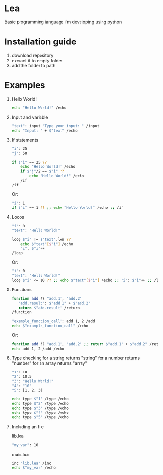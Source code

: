 # Lea

Basic programming language i'm developing using python

# Installation guide

1) download repository
2) excract it to empty folder
3) add the folder to path

# Examples

1) Hello World!
   ```bash
   echo "Hello World!" /echo
   ```

2) Input and variable
   ```bash
   "text": input "Type your input: " /input
   echo "Input: " + $"text" /echo
   ```

3) If statements
   ```bash
   "i": 25
   "j": 50
   
   if $"i" == 25 ??
       echo "Hello World!" /echo
       if $"j"/2 == $"i" ??
           echo "Hello World!" /echo
       /if
   /if
   ```
   Or:
   ```bash
   "i": 1
   if $"i" == 1 ?? ;; echo "Hello World!" /echo ;; /if
4) Loops
   ```bash
   "i": 0
   "text": "Hello World!"
   
   loop $"i" != $"text".len ??
       echo $"text"[$"i"] /echo
       "i": $"i"++
   /loop
   ```
   Or:
   ```bash
   "i": 0
   "text": "Hello World!"
   loop $"i" <= 10 ?? ;; echo $"text"[$"i"] /echo ;; "i": $"i"++ ;; /loop
5) Functions
   ```bash
   function add ?? "add.1", "add.2"
      "add.result": $"add.1" + $"add.2"
      return $"add.result" /return
   /function
      
   "example_function_call": add 1, 2 /add
   echo $"example_function_call" /echo
   ```
   Or:
   ```bash
   function add ?? "add.1", "add.2" ;; return $"add.1" + $"add.2" /return ;; /function
   echo add 1, 2 /add /echo
   ```
6) Type checking
   for a string returns "string"
   for a number returns "number"
   for an array returns "array"
   ```bash
   "1": 10
   "2": 10.5
   "3": "Hello World!"
   "4": "10"
   "5": [1, 2, 3]
   
   echo type $"1" /type /echo
   echo type $"2" /type /echo
   echo type $"3" /type /echo
   echo type $"4" /type /echo
   echo type $"5" /type /echo
   ```
7) Including an file
   
   lib.lea
   ```bash
   "my_var": 10
   ```
   main.lea
   ```bash
   inc "lib.lea" /inc
   echo $"my_var" /echo
   ```
